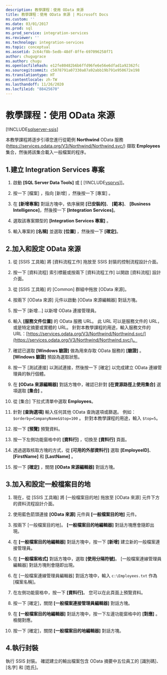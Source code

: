 ```yaml
---
description: 教學課程：使用 OData 來源
title: 教學課程：使用 OData 來源 | Microsoft Docs
ms.custom: ''
ms.date: 03/01/2017
ms.prod: sql
ms.prod_service: integration-services
ms.reviewer: ''
ms.technology: integration-services
ms.topic: conceptual
ms.assetid: 2c64cf8b-5edb-48df-8ffe-697096258f71
author: chugugrace
ms.author: chugu
ms.openlocfilehash: e12fe80482b6b6ffd96fe6e56e6dfad1a92362fc
ms.sourcegitcommit: c5078791a07330a87a92abb19b791e950672e198
ms.translationtype: HT
ms.contentlocale: zh-TW
ms.lasthandoff: 11/26/2020
ms.locfileid: "88425670"
---
```

# <a name="tutorial-using-the-odata-source"></a>教學課程：使用 OData 來源

[!INCLUDE[sqlserver-ssis](../../includes/applies-to-version/sqlserver-ssis.md)]


  本教學課程將逐步引導您進行從範例 **Northwind** OData 服務 (https://services.odata.org/V3/Northwind/Northwind.svc/) 擷取 **Employees** 集合，然後將該集合載入一般檔案的程序。  
  
## <a name="1-create-an-integration-services-project"></a>1.建立 Integration Services 專案  
  
1.  啟動 **[SQL Server Data Tools]** 或 [ [!INCLUDE[vsprvs](../../includes/vsprvs-md.md)]]。  
  
2.  按一下 [檔案]  ，指向 [新增]  ，然後按一下 [專案]  。  
  
3.  在 **[新增專案]** 對話方塊中，依序展開 **[已安裝的]**、 **[範本]**、 **[Business Intelligence]**，然後按一下 **[Integration Services]**。  
  
4.  選取該專案類型的 **[Integration Services 專案]** 。  
  
5.  輸入專案的 **[名稱]** 並選取 **[位置]** ，然後按一下 **[確定]**。  
  
## <a name="2-add-and-configure-an-odata-source"></a>2.加入和設定 OData 來源 
  
1.  從 [SSIS 工具箱] 將 [資料流程工作] 拖放至 SSIS 封裝的控制流程設計介面。  
  
2.  按一下 [資料流程] 索引標籤或按兩下 [資料流程工作] 以開啟 [資料流程] 設計介面。  
  
3.  從 [SSIS 工具箱] 的 [Common] 群組中拖放 [OData 來源]。
  
4.  按兩下 [OData 來源] 元件以啟動 [OData 來源編輯器] 對話方塊。  
  
5.  按一下 [新增...] 以新增 OData 連接管理員。  
  
6.  輸入 **[服務文件位置]** 的 OData 服務 URL。 此 URL 可以是服務文件的 URL，或是特定摘要或實體的 URL。 針對本教學課程的用途，輸入服務文件的 URL：[https://services.odata.org/V3/Northwind/Northwind.svc/](https://services.odata.org/V3/Northwind/Northwind.svc/)。  
  
7.  確認已選取 **[Windows 驗證]** 做為用來存取 OData 服務的 **[驗證]** 。 **[Windows 驗證]** 預設為選取狀態。  
  
8.  按一下 [測試連接] 以測試連接，然後按一下 [確定] 以完成建立 OData 連線管理員的執行個體。  
  
9. 在 **[OData 來源編輯器]** 對話方塊中，確認已針對 **[在資源路徑上使用集合]** 選項選取 **[集合]** 。  
  
10. 從 [集合] 下拉式清單中選取 **Employees**。  
  
11. 針對 **[查詢選項]** 輸入任何其他 OData 查詢選項或篩選。 例如： `$orderby=CompanyName&$top=100` 。 針對本教學課程的用途，輸入 `$top=5`。  
  
12. 按一下 **[預覽]** 預覽資料。  
  
13. 按一下左側功能窗格中的 **[資料行]** ，切換至 **[資料行]** 頁面。  
  
14. 透過選取核取方塊的方式，從 **[可用的外部資料行]** 選取 **[EmployeeID]**、 **[FirstName]** 和 **[LastName]** 。  
  
15. 按一下 **[確定]** ，關閉 **[OData 來源編輯器]** 對話方塊。  
  
## <a name="3-add-and-configure-a-flat-file-destination"></a>3.加入和設定一般檔案目的地
  
1.  現在，從 [SSIS 工具箱] 將 [一般檔案目的地] 拖放至 [OData 來源] 元件下方的資料流程設計介面。  
  
2.  使用藍色箭頭連接 **[OData 來源]** 元件與 **[一般檔案目的地]** 元件。  
  
3.  按兩下 [一般檔案目的地]。 **[一般檔案目的地編輯器]** 對話方塊應會隨即出現。  
  
4.  在 **[一般檔案目的地編輯器]** 對話方塊中，按一下 **[新增]** 建立新的一般檔案連接管理員。  
  
5.  在 **[一般檔案格式]** 對話方塊中，選取 **[使用分隔符號]**。 [一般檔案連線管理員編輯器] 對話方塊則會隨即出現。  
  
6.  在 [一般檔案連線管理員編輯器] 對話方塊中，輸入 `c:\Employees.txt` 作為 [檔案名稱]。  
  
7.  在左側功能窗格中，按一下 **[資料行]**。 您可以在此頁面上預覽資料。  
  
8.  按一下 [確定]，關閉 **[一般檔案連接管理員編輯器]** 對話方塊。  
  
9. 在 **[一般檔案目的地編輯器]** 對話方塊中，按一下左邊功能窗格中的 **[對應]** 。 檢閱對應。  
  
10. 按一下 [確定]，關閉 **[一般檔案目的地編輯器]** 對話方塊。  

## <a name="4-run-the-package"></a>4.執行封裝
執行 SSIS 封裝。 確認建立的輸出檔案包含 OData 摘要中五位員工的 [識別碼]、[名字] 和 [姓氏]。
  
  
